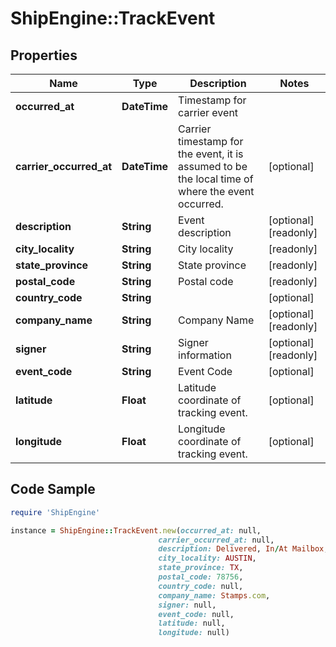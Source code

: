 # ShipEngine::TrackEvent

## Properties

Name | Type | Description | Notes
------------ | ------------- | ------------- | -------------
**occurred_at** | **DateTime** | Timestamp for carrier event | 
**carrier_occurred_at** | **DateTime** | Carrier timestamp for the event, it is assumed to be the local time of where the event occurred. | [optional] 
**description** | **String** | Event description | [optional] [readonly] 
**city_locality** | **String** | City locality | [readonly] 
**state_province** | **String** | State province | [readonly] 
**postal_code** | **String** | Postal code | [readonly] 
**country_code** | **String** |  | [optional] 
**company_name** | **String** | Company Name | [optional] [readonly] 
**signer** | **String** | Signer information | [optional] [readonly] 
**event_code** | **String** | Event Code | [optional] 
**latitude** | **Float** | Latitude coordinate of tracking event. | [optional] 
**longitude** | **Float** | Longitude coordinate of tracking event. | [optional] 

## Code Sample

```ruby
require 'ShipEngine'

instance = ShipEngine::TrackEvent.new(occurred_at: null,
                                 carrier_occurred_at: null,
                                 description: Delivered, In/At Mailbox,
                                 city_locality: AUSTIN,
                                 state_province: TX,
                                 postal_code: 78756,
                                 country_code: null,
                                 company_name: Stamps.com,
                                 signer: null,
                                 event_code: null,
                                 latitude: null,
                                 longitude: null)
```


